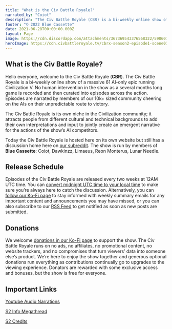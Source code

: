 ```yaml
---
title: "What is the Civ Battle Royale?"
narrated_by: "Coiot"
description: "The Civ Battle Royale (CBR) is a bi-weekly online show of a massive 61 AI-only epic running Civilization V. No human intervention in the show as a several months long game is recorded and then curated into episodes across the action. Episodes are narrated by members of our 10k+ sized community cheering on the AIs on their unpredictable route to victory."
footer: "© 2022 Blue Cassette"
date: 2021-06-28T00:00:00.000Z
layout: Page
image: https://cdn.discordapp.com/attachments/367369543376568322/590607288377802782/CBR_Logo.png
heroImage: https://cdn.civbattleroyale.tv/cbrx-season2-episode1-scene01.jpg
---
```


## What is the Civ Battle Royale?

Hello everyone, welcome to the Civ Battle Royale (**CBR**). The Civ Battle Royale is a bi-weekly online show of a massive 61 AI-only epic running Civilization V. No human intervention in the show as a several months long game is recorded and then curated into episodes across the action. Episodes are narrated by members of our 10k+ sized community cheering on the AIs on their unpredictable route to victory.

The Civ Battle Royale is its own niche in the Civilization community; it attracts people from different cultural and technical backgrounds to add their own interpretations and input to jointly create an emergent narrative for the actions of the show’s AI competitors.

Today the Civ Battle Royale is hosted here on its own website but still has a discussion home here on [our subreddit](https://old.reddit.com/r/civbattleroyale/). The show is run by members of **Blue Cassette**: Coiot, Dawkinzz, Limaeus, Reon Monterus, Lunar Needle.

## Release Schedule

Episodes of the Civ Battle Royale are released every two weeks at 12AM UTC time. You can [convert midnight UTC time to your local time](http://time.unitarium.com/utc/0) to make sure you’re always here to catch the discussion. Alternatively, you can [follow our Ko-Fi page](https://ko-fi.com/coiot) to stay informed with weekly summary emails for any important content and announcements you may have missed, or you can also subscribe to our [RSS Feed](https://www.reddit.com/r/civbattleroyale.rss) to get notified as soon as new posts are submitted.

## Donations

We welcome [donations in our Ko-Fi page](https://ko-fi.com/coiot) to support the show. The Civ Battle Royale runs on no ads, no affiliates, no promotional content, no website trackers, and no compromises that turn viewers’ data into someone else’s product. We’re here to enjoy the show together and generous optional donations run everything as contributions continually go to upgrades to the viewing experience. Donators are rewarded with some exclusive access and bonuses, but the show is free for everyone.

## Important Links

[Youtube Audio Narrations](https://youtu.be/9k12RnkdadI)

[S2 Info Megathread](https://www.reddit.com/r/civbattleroyale/comments/o9c6ld/cbrx_season_2_megathread_info_kiosk/)

[S2 Credits](https://www.reddit.com/r/civbattleroyale/wiki/s2-credits)
